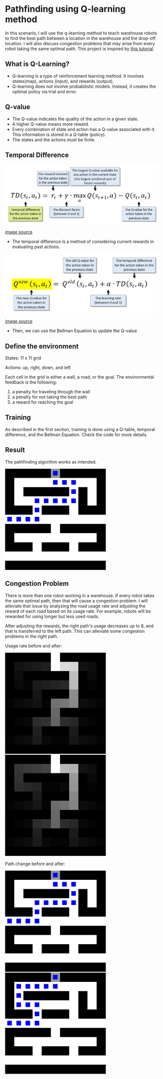 # Pathfinding using Q-learning method

In this scenario, I will use the q-learning method to teach warehouse robots to find the best path between a location in the warehouse and the drop-off location. I will also discuss congestion problems that may arise from every robot taking the same optimal path. 
This project is inspired by [this tutorial](https://youtu.be/iKdlKYG78j4). 

## What is Q-Learning?
- Q-learning is a type of reinforcement learning method. It involves states(map), actions (input), and rewards (output).
- Q-learning does not involve probabilistic models. Instead, it creates the optimal policy via trial and error. 

## Q-value
- The Q-value indicates the quality of the action in a given state.
- A higher Q-value means more reward.
- Every combination of state and action has a Q-value associated with it. This information is stored in a Q-table (policy).
- The states and the actions must be finite.

## Temporal Difference

<img src='readme_image/temporal_difference.png' width=600>

[image source](https://youtu.be/__t2XRxXGxI)

- The temporal difference is a method of considering current rewards in evaluating past actions.

<img src='readme_image/bellman_equation.png' width=600> 

[image source](https://youtu.be/__t2XRxXGxI)

- Then, we can use the Bellman Equation to update the Q-value

## Define the environment 

States: 11 x 11 grid

Actions: up, right, down, and left

Each cell in the grid is either a wall, a road, or the goal. The environmental feedback is the following:

1. a penalty for traveling through the wall
2. a penalty for not taking the best path
3. a reward for reaching the goal

## Training

As described in the first section, training is done using a Q-table, temporal difference, and the Bellman Equation. Check the code for more details.

## Result

The pathfinding algorithm works as intended.

<img src='readme_image/before_path.png'>

## Congestion Problem

There is more than one robot working in a warehouse. If every robot takes the same optimal path, then that will cause a congestion problem. I will alleviate that issue by analyzing the road usage rate and adjusting the reward of each road based on its usage rate. For example, robots will be rewarded for using longer but less used roads.

After adjusting the rewards, the right path's usage decreases up to 8, and that is transferred to the left path. This can alleviate some congestion problems in the right path.

Usage rate before and after:

<img src='readme_image/before_usage.png'> <img src='readme_image/after_usage.png'>

Path change before and after:

<img src='readme_image/before_path.png'> <img src='readme_image/after_path.png'>

